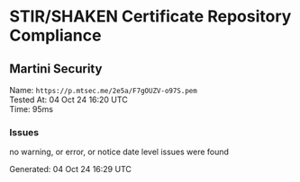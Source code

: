 # STIR/SHAKEN Certificate Repository Compliance

## Martini Security

Name: `https://p.mtsec.me/2e5a/F7gOUZV-o97S.pem`\
Tested At: 04 Oct 24 16:20 UTC\
Time: 95ms

### Issues

no warning, or error, or notice date level issues were found

Generated: 04 Oct 24 16:29 UTC
